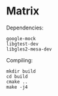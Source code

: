 Matrix
======

Dependencies:

    google-mock
    libgtest-dev
    libgles2-mesa-dev

Compiling:

    mkdir build
    cd build
    cmake ..
    make -j4
